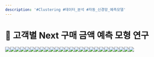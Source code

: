 ```yaml
---
description: '#Clustering #데이터_분석 #자동_신경망_예측모델'
---
```


# 🛒 고객별 Next 구매 금액 예측 모형 연구

![](<../../../../../.gitbook/assets/image (43).png>)![](<../../../../../.gitbook/assets/Untitled (15).png>)![](<../../../../../.gitbook/assets/Untitled 1 (15).png>)![](<../../../../../.gitbook/assets/Untitled 2 (15).png>)![](<../../../../../.gitbook/assets/Untitled 3 (15).png>)![](<../../../../../.gitbook/assets/Untitled 4 (14).png>)![](<../../../../../.gitbook/assets/Untitled 5 (12).png>)![](<../../../../../.gitbook/assets/Untitled 6 (12).png>)![](<../../../../../.gitbook/assets/Untitled 7 (12).png>)![](<../../../../../.gitbook/assets/Untitled 8 (13).png>)![](<../../../../../.gitbook/assets/Untitled 9 (11).png>)![](<../../../../../.gitbook/assets/Untitled 10 (15).png>)![](<../../../../../.gitbook/assets/Untitled 11 (12).png>)![](<../../../../../.gitbook/assets/Untitled 12 (13).png>)![](<../../../../../.gitbook/assets/Untitled 13 (11).png>)![](<../../../../../.gitbook/assets/Untitled 14 (13).png>)![](<../../../../../.gitbook/assets/Untitled 15 (12).png>)![](<../../../../../.gitbook/assets/Untitled 16 (10).png>)![](<../../../../../.gitbook/assets/Untitled 17 (12).png>)![](<../../../../../.gitbook/assets/Untitled 18 (9).png>)![](<../../../../../.gitbook/assets/Untitled 19 (7).png>)![](<../../../../../.gitbook/assets/image (40).png>)![](<../../../../../.gitbook/assets/image (37).png>)![](<../../../../../.gitbook/assets/image (42).png>)![](<../../../../../.gitbook/assets/image (39).png>)![](<../../../../../.gitbook/assets/image (38).png>)
